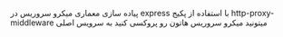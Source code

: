 
پیاده سازی معماری میکرو سروریس در express
با استفاده از پکیج http-proxy-middleware میتونید میکرو سروریس هاتون رو پروکسی کنید به سرویس اصلی 
